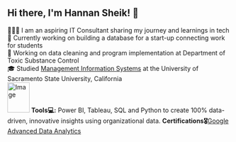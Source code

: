 ## Hi there, I'm Hannan Sheik! 🍵

👩🏽‍💻 I am an aspiring IT Consultant sharing my journey and learnings in tech <br/>
🌱 Currently working on building a database for a start-up connecting work for students <br/>
💼 Working on data cleaning and program implementation at Department of Toxic Substance Control <br>
🎓 Studied [Management Information Systems](https://catalog.csus.edu/colleges/business-administration/information-systems-and-business-analytics/bs-in-business-administration-management-information-systems/) at the University of Sacramento State University, California  <br/>
<img width="50" height="68" alt="Image" src="https://github.com/user-attachments/assets/d1f1323d-96f2-4235-b73c-b0d46509156e" /> **Tools💻:** Power BI, Tableau, SQL and Python to create 100% data-driven, innovative insights using organizational data.                                                                                **Certifications🎖️**[Google Advanced Data Analytics](https://www.coursera.org/professional-certificates/google-advanced-data-analytics?#courses)
